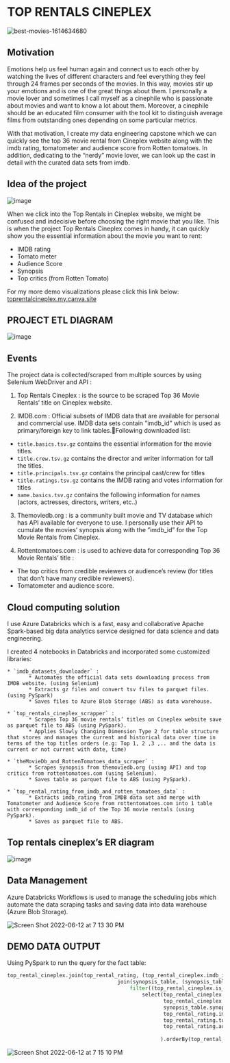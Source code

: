# TOP RENTALS CINEPLEX

![best-movies-1614634680](https://user-images.githubusercontent.com/70767722/140617292-35f799d5-434d-4438-a6b9-d4449b092a5f.jpeg)

## Motivation
Emotions help us feel human again and connect us to each other by watching the lives of different characters and feel everything they feel through 24 frames per seconds of the movies. In this way, movies stir up your emotions and is one of the great things about them.
I personally a movie lover and sometimes I call myself as a cinephile who is passionate about movies and want to know a lot about them.
Moreover, a cinephile should be an educated film consumer with the tool kit to distinguish average films from outstanding ones depending on some particular metrics.

With that motivation, I create my data engineering capstone which we can quickly see the top 36 movie rental from Cineplex website along with the imdb rating, tomatometer and audience score from Rotten tomatoes. In addition, dedicating to the “nerdy” movie lover, we can look up the cast in detail with the curated data sets from imdb.

## Idea of the project

![image](https://user-images.githubusercontent.com/70767722/173257293-12300058-23d5-419e-a4c0-454f4434d036.png)

When we click into the Top Rentals in Cineplex website, we might be confused and indecisive before choosing the right movie that you like.
This is when the project Top Rentals Cineplex comes in handy, it can quickly show you the essential information about the movie you want to rent:
* IMDB rating
* Tomato meter
* Audience Score
* Synopsis
* Top critics (from Rotten Tomato)

For my more demo visualizations please click this link below:
[toprentalcineplex.my.canva.site](toprentalcineplex.my.canva.site)

## PROJECT ETL DIAGRAM

![image](https://user-images.githubusercontent.com/70767722/173257308-936bbe43-1d55-4c6f-afa9-f879006c4a90.png)

## Events

The project data is collected/scraped from multiple sources by using Selenium WebDriver and API :

1. Top Rentals Cineplex : is the source to be scraped Top 36 Movie Rentals’ title on Cineplex website.

2. IMDB.com : Official subsets of IMDB data that are available for personal and commercial use. IMDB data sets contain ”imdb_id” which is used as primary/foreign key to link tables.Following downloaded list:
* `title.basics.tsv.gz` contains the essential information for the movie titles.
* `title.crew.tsv.gz` contains the director and writer information for tall the titles.
* `title.principals.tsv.gz` contains the principal cast/crew for titles 
* `title.ratings.tsv.gz` contains the IMDB rating and votes information for titles
* `name.basics.tsv.gz` contains the following information for names (actors, actresses, directors, writers, etc..)

3. Themoviedb.org : is a community built movie and TV database which has API available for everyone to use. I personally use their API to cumulate the movies’ synopsis along with the ”imdb_id” for the Top Movie Rentals from Cineplex.

4. Rottentomatoes.com : is used to achieve data for corresponding Top 36 Movie Rentals’ title :
* The top critics from credible reviewers or audience’s review (for titles that don’t have many credible reviewers).
* Tomatometer and audience score.

## Cloud computing solution

I use Azure Databricks which is a fast, easy and collaborative Apache Spark-based big data analytics service designed for data science and data engineering.

I created 4 notebooks in Databricks and incorporated some customized libraries:

    * `imdb_datasets_downloader` : 
           * Automates the official data sets downloading process from IMDB website. (using Selenium)
           * Extracts gz files and convert tsv files to parquet files. (using PySpark)
           * Saves files to Azure Blob Storage (ABS) as data warehouse.
           
    * `top_rentals_cineplex_scrapper` : 
           * Scrapes Top 36 movie rentals’ titles on Cineplex website save as parquet file to ABS (using PySpark).
           * Applies Slowly Changing Dimension Type 2 for table structure that stores and manages the current and historical data over time in terms of the top titles orders (e.g: Top 1, 2 ,3 ,.. and the data is current or not current with date, time)
           
    * `theMovieDb_and_RottenTomatoes_data_scraper` :
           * Scrapes synopsis from themoviedb.org (using API) and top critics from rottentomatoes.com (using Selenium).
           * Saves table as parquet file to ABS (using PySpark).
           
    * `top_rental_rating_from_imdb_and_rotten_tomatoes_data` :
           * Extracts imdb_rating from IMDB data set and merge with Tomatometer and Audience Score from rottentomatoes.com into 1 table with corresponding imdb_id of the Top 36 movie rentals (using PySpark).
           * Saves as parquet file to ABS.

## Top rentals cineplex’s ER diagram

![image](https://user-images.githubusercontent.com/70767722/173257470-7fcd39c8-7a76-4519-97d4-b4bf0e0967f6.png)

## Data Management

Azure Databricks Workflows is used to manage the scheduling jobs which automate the data scraping tasks and saving data into data warehouse (Azure Blob Storage).

![Screen Shot 2022-06-12 at 7 13 30 PM](https://user-images.githubusercontent.com/70767722/173257507-4bd188dc-f4a4-419c-a87a-c99c2ef51478.png)

## DEMO DATA OUTPUT

Using PySpark to run the query for the fact table:

```python
top_rental_cineplex.join(top_rental_rating, (top_rental_cineplex.imdb_id == top_rental_rating.imdb_id) , how = 'inner' ).\
                                    join(synopsis_table, (synopsis_table.imdb_id == top_rental_cineplex.imdb_id), how = 'inner').\
                                        filter((top_rental_cineplex.is_current == 1) ).\
                                            select(top_rental_cineplex.title, 
                                                   top_rental_cineplex.ordering, 
                                                   synopsis_table.synopsis,
                                                   top_rental_rating.imdb_rating ,
                                                   top_rental_rating.tomato_meter ,
                                                   top_rental_rating.audience_score
                                                  
                                                  ).orderBy(top_rental_cineplex.ordering).show()
```

![Screen Shot 2022-06-12 at 7 15 10 PM](https://user-images.githubusercontent.com/70767722/173257560-c2a06e45-327d-4abf-87fd-4202e4da3b86.png)

